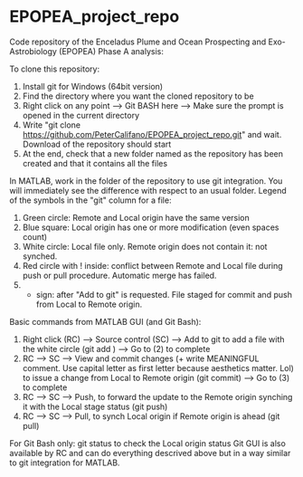 # EPOPEA_project_repo
Code repository of the Enceladus Plume and Ocean Prospecting and Exo-Astrobiology (EPOPEA) Phase A analysis:

To clone this repository:
1) Install git for Windows (64bit version)
2) Find the directory where you want the cloned repository to be
3) Right click on any point --> Git BASH here --> Make sure the prompt is opened in the current directory
4) Write "git clone https://github.com/PeterCalifano/EPOPEA_project_repo.git" and wait. Download of the repository should start
5) At the end, check that a new folder named as the repository has been created and that it contains all the files

In MATLAB, work in the folder of the repository to use git integration. You will immediately see the difference with respect to an usual folder.
Legend of the symbols in the "git" column for a file:
1) Green circle: Remote and Local origin have the same version
2) Blue square: Local origin has one or more modification (even spaces count)
3) White circle: Local file only. Remote origin does not contain it: not synched.
4) Red circle with ! inside: conflict between Remote and Local file during push or pull procedure. Automatic merge has failed.
5) + sign: after "Add to git" is requested. File staged for commit and push from Local to Remote origin.

Basic commands from MATLAB GUI (and Git Bash):
1) Right click (RC) --> Source control (SC) --> Add to git to add a file with the white circle (git add <file>) --> Go to (2) to complete
2) RC --> SC --> View and commit changes (+ write MEANINGFUL comment. Use capital letter as first letter because aesthetics matter. Lol) to issue a change from Local to Remote origin (git commit) --> Go to (3) to complete
3) RC --> SC --> Push, to forward the update to the Remote origin synching it with the Local stage status (git push)
4) RC --> SC --> Pull, to synch Local origin if Remote origin is ahead (git pull)

For Git Bash only: git status to check the Local origin status
Git GUI is also available by RC and can do everything descrived above but in a way similar to git integration for MATLAB.
